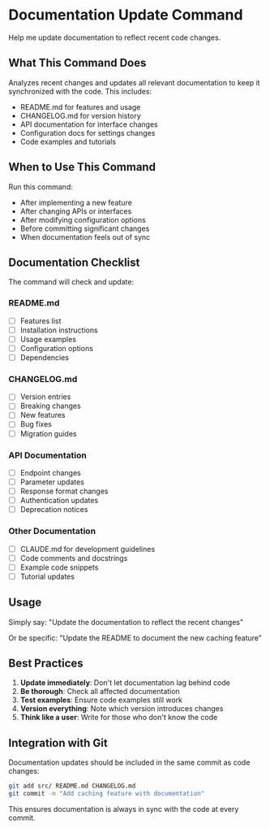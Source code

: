 # Documentation Update Command

Help me update documentation to reflect recent code changes.

## What This Command Does

Analyzes recent changes and updates all relevant documentation to keep it synchronized with the code. This includes:

- README.md for features and usage
- CHANGELOG.md for version history
- API documentation for interface changes
- Configuration docs for settings changes
- Code examples and tutorials

## When to Use This Command

Run this command:
- After implementing a new feature
- After changing APIs or interfaces
- After modifying configuration options
- Before committing significant changes
- When documentation feels out of sync

## Documentation Checklist

The command will check and update:

### README.md
- [ ] Features list
- [ ] Installation instructions
- [ ] Usage examples
- [ ] Configuration options
- [ ] Dependencies

### CHANGELOG.md
- [ ] Version entries
- [ ] Breaking changes
- [ ] New features
- [ ] Bug fixes
- [ ] Migration guides

### API Documentation
- [ ] Endpoint changes
- [ ] Parameter updates
- [ ] Response format changes
- [ ] Authentication updates
- [ ] Deprecation notices

### Other Documentation
- [ ] CLAUDE.md for development guidelines
- [ ] Code comments and docstrings
- [ ] Example code snippets
- [ ] Tutorial updates

## Usage

Simply say: "Update the documentation to reflect the recent changes"

Or be specific: "Update the README to document the new caching feature"

## Best Practices

1. **Update immediately**: Don't let documentation lag behind code
2. **Be thorough**: Check all affected documentation
3. **Test examples**: Ensure code examples still work
4. **Version everything**: Note which version introduces changes
5. **Think like a user**: Write for those who don't know the code

## Integration with Git

Documentation updates should be included in the same commit as code changes:

```bash
git add src/ README.md CHANGELOG.md
git commit -m "Add caching feature with documentation"
```

This ensures documentation is always in sync with the code at every commit.